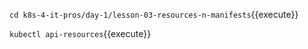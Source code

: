 `cd k8s-4-it-pros/day-1/lesson-03-resources-n-manifests`{{execute}}

`kubectl api-resources`{{execute}}